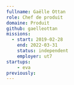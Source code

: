 ```yaml
---
fullname: Gaëlle Ottan
role: Chef de produit
domaine: Produit
github: gaelleottan
missions:
  - start: 2019-02-28
    end: 2022-03-31
    status: independent
    employer: ut7
startups:
    - eva
previously:
---
```

